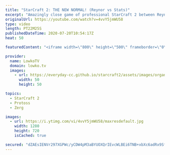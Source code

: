 ```yaml
---
title: "StarCraft 2: THE NEW NORMAL! (Reynor vs Stats)"
excerpt: "Amazingly close game of professional StarCraft 2 between Reynor and Stats. This game starts off awkwardly as Reynor is forced right away to take his third base as his first expansion. Stats follows it up with a lethal Adept push but also a very late third base. The game very quickly turns into a chaotic"
originalUrl: https://youtube.com/watch?v=4vvY5jmWU58
type: video
length: PT22M25S
publishedDateTime: 2020-07-20T10:54:17Z
heat: 50

featuredContent: "<iframe width=\"800\" height=\"500\" frameborder=\"0\" src=\"https://www.youtube.com/embed/4vvY5jmWU58\" allow=\"accelerometer; autoplay; encrypted-media; gyroscope; picture-in-picture\" allowfullscreen></iframe>"

provider:
  name: LowkoTV
  domain: lowko.tv
  images:
    - url: https://everyday-cc.github.io/starcraft2/assets/images/organizations/lowko.tv-50x50.jpg
      width: 50
      height: 50

topics:
  - StarCraft 2
  - Protoss
  - Zerg

images:
  - url: https://i.ytimg.com/vi/4vvY5jmWU58/maxresdefault.jpg
    width: 1280
    height: 720
    isCached: true

secured: "dZAEsIENVr297XGPWc/yCDW4pM3aBYUOXQrIEvcWLBEi6TNB+xbXc6adRx9SfrYybzu55piAAmqOtpaPpu37jrbqqp99A3CHQfCKBGjj1eLeq50P8ZsLChGye6pYSeUsI61wz/lrt0KiJygUF/z1gOt+eD5RhxroKwfknaH9KxG/JsrlKuLFAHn4pSIp+0Q2XaLwUnBNSudUShgjqQcqKeeIfgpJAj/atC1zdW0dSR3njIigw8K5N0Ea1KFABeAM0n1asHSEP0espB5u6uYQLb8ByhzRYw9raq19WzvDMueFCKcxRuFLQOhmBvcUU+h3BKr+362JA3Om5NSlaOb2zqWZL4x6YVh6hJGOfHG0HggrIrTOo7HIBAjyqf983xztrP8Bh65u2ZKozZs6xt3Ov3472p33nZPhKf3pZ7hu9Ho=;POab1XMrOxrsA4AIjV3TSg=="
---
```


